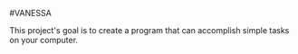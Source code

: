 #VANESSA

This project's goal is to create a program that can accomplish simple tasks on your computer.

